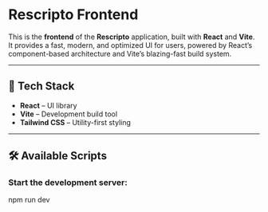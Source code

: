 # Rescripto Frontend

This is the **frontend** of the **Rescripto** application, built with **React** and **Vite**. It provides a fast, modern, and optimized UI for users, powered by React’s component-based architecture and Vite’s blazing-fast build system.

---

## 🚀 Tech Stack

- **React** – UI library
- **Vite** – Development build tool
- **Tailwind CSS** – Utility-first styling


---

## 🛠️ Available Scripts

### Start the development server:

npm run dev
